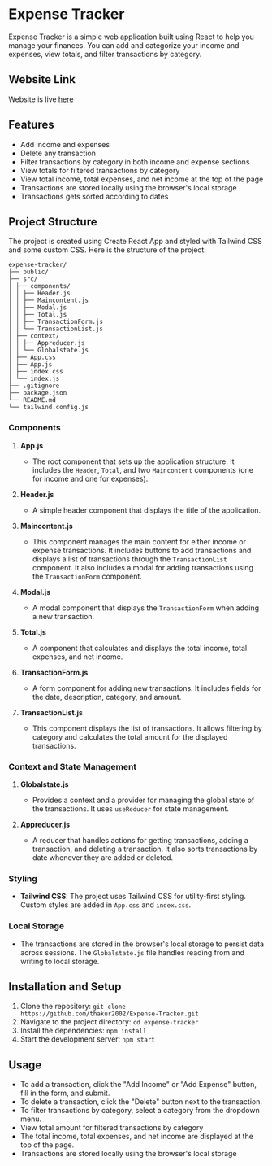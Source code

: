 # Expense Tracker

Expense Tracker is a simple web application built using React to help you manage your finances. You can add and categorize your income and expenses, view totals, and filter transactions by category.

## Website Link

Website is live [here](https://trackingexpense-wb29.onrender.com)

## Features

- Add income and expenses
- Delete any transaction
- Filter transactions by category in both income and expense sections
- View totals for filtered transactions by category
- View total income, total expenses, and net income at the top of the page
- Transactions are stored locally using the browser's local storage
- Transactions gets sorted according to dates

## Project Structure

The project is created using Create React App and styled with Tailwind CSS and some custom CSS. Here is the structure of the project:
```
expense-tracker/
├── public/
├── src/
│ ├── components/
│ │ ├── Header.js
│ │ ├── Maincontent.js
│ │ ├── Modal.js
│ │ ├── Total.js
│ │ ├── TransactionForm.js
│ │ └── TransactionList.js
│ ├── context/
│ │ ├── Appreducer.js
│ │ └── Globalstate.js
│ ├── App.css
│ ├── App.js
│ ├── index.css
│ └── index.js
├── .gitignore
├── package.json
└── README.md
└── tailwind.config.js

```
### Components

1. **App.js**
   - The root component that sets up the application structure. It includes the `Header`, `Total`, and two `Maincontent` components (one for income and one for expenses).

2. **Header.js**
   - A simple header component that displays the title of the application.

3. **Maincontent.js**
   - This component manages the main content for either income or expense transactions. It includes buttons to add transactions and displays a list of transactions through the `TransactionList` component. It also includes a modal for adding transactions using the `TransactionForm` component.

4. **Modal.js**
   - A modal component that displays the `TransactionForm` when adding a new transaction.

5. **Total.js**
   - A component that calculates and displays the total income, total expenses, and net income.

6. **TransactionForm.js**
   - A form component for adding new transactions. It includes fields for the date, description, category, and amount.

7. **TransactionList.js**
   - This component displays the list of transactions. It allows filtering by category and calculates the total amount for the displayed transactions.

### Context and State Management

1. **Globalstate.js**
   - Provides a context and a provider for managing the global state of the transactions. It uses `useReducer` for state management.

2. **Appreducer.js**
   - A reducer that handles actions for getting transactions, adding a transaction, and deleting a transaction. It also sorts transactions by date whenever they are added or deleted.

### Styling

- **Tailwind CSS**: The project uses Tailwind CSS for utility-first styling. Custom styles are added in `App.css` and `index.css`.

### Local Storage

- The transactions are stored in the browser's local storage to persist data across sessions. The `Globalstate.js` file handles reading from and writing to local storage.

## Installation and Setup

1. Clone the repository:
   ```git clone https://github.com/thakur2002/Expense-Tracker.git```
3. Navigate to the project directory:
   ```cd expense-tracker```
4. Install the dependencies:
      ```npm install```
5. Start the development server:
    ```npm start```
   
## Usage
- To add a transaction, click the "Add Income" or "Add Expense" button, fill in the form, and submit.
- To delete a transaction, click the "Delete" button next to the transaction.
- To filter transactions by category, select a category from the dropdown menu.
- View total amount for filtered transactions by category
- The total income, total expenses, and net income are displayed at the top of the page.
- Transactions are stored locally using the browser's local storage

 


